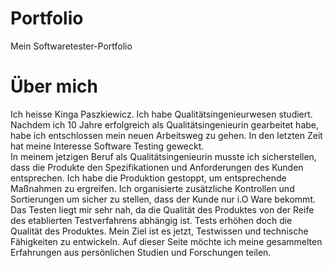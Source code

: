 # Portfolio
Mein Softwaretester-Portfolio
# Über mich 
Ich heisse Kinga Paszkiewicz. Ich habe Qualitätsingenieurwesen studiert. Nachdem ich 10 Jahre erfolgreich als Qualitätsingenieurin gearbeitet habe, habe ich entschlossen mein neuen Arbeitsweg zu gehen. 
In den letzten Zeit hat meine Interesse Software Testing geweckt.  
In meinem jetzigen Beruf als Qualitätsingenieurin musste ich sicherstellen, dass die Produkte den Spezifikationen und Anforderungen des Kunden entsprechen.
Ich habe die Produktion gestoppt, um entsprechende Maßnahmen zu ergreifen. Ich organisierte zusätzliche Kontrollen und Sortierungen um sicher zu stellen, dass der Kunde nur i.O Ware bekommt. 
Das Testen liegt mir sehr nah, da die Qualität des Produktes von der Reife des etablierten Testverfahrens abhängig ist. Tests erhöhen doch die Qualität des Produktes.
Mein Ziel ist es jetzt, Testwissen und technische Fähigkeiten zu entwickeln. 
Auf dieser Seite möchte ich meine gesammelten Erfahrungen aus persönlichen Studien und Forschungen teilen.

